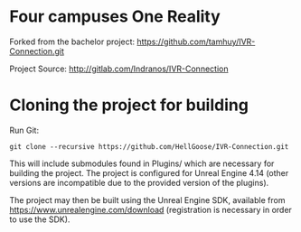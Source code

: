 # Four campuses One Reality

Forked from the bachelor project:
https://github.com/tamhuy/IVR-Connection.git

Project Source:
http://gitlab.com/Indranos/IVR-Connection

# Cloning the project for building
Run Git:

    git clone --recursive https://github.com/HellGoose/IVR-Connection.git

This will include submodules found in Plugins/ which are necessary for building the project.
The project is configured for Unreal Engine 4.14 (other versions are incompatible due to the provided version of the plugins).

The project may then be built using the Unreal Engine SDK, available from https://www.unrealengine.com/download (registration is necessary in order to use the SDK).
